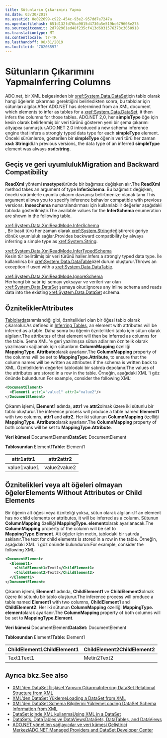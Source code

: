 ```yaml
---
title: Sütunların Çıkarımını Yapma
ms.date: 03/30/2017
ms.assetid: 0e022699-c922-454c-93e2-957dd7e7247a
ms.openlocfilehash: 651d132fd76ba9015d4730a5e519bc679608e275
ms.sourcegitcommit: 2d792961ed48f235cf413d6031576373c3050918
ms.translationtype: MT
ms.contentlocale: tr-TR
ms.lasthandoff: 08/31/2019
ms.locfileid: "70203597"
---
```

# <a name="inferring-columns"></a><span data-ttu-id="1b0bc-102">Sütunların Çıkarımını Yapma</span><span class="sxs-lookup"><span data-stu-id="1b0bc-102">Inferring Columns</span></span>
<span data-ttu-id="1b0bc-103">ADO.net, bir XML belgesinden bir <xref:System.Data.DataSet>için tablo olarak hangi öğelerin çıkarması gerektiğini belirledikten sonra, bu tablolar için sütunları algılar.</span><span class="sxs-lookup"><span data-stu-id="1b0bc-103">After ADO.NET has determined from an XML document which elements to infer as tables for a <xref:System.Data.DataSet>, it then infers the columns for those tables.</span></span> <span data-ttu-id="1b0bc-104">ADO.NET 2,0, her **simpleType** öğe için kesin olarak belirlenmiş bir veri türünü gösteren yeni bir şema çıkarımı altyapısı sunmuştur.</span><span class="sxs-lookup"><span data-stu-id="1b0bc-104">ADO.NET 2.0 introduced a new schema inference engine that infers a strongly typed data type for each **simpleType** element.</span></span> <span data-ttu-id="1b0bc-105">Önceki sürümlerde, gösterilen bir **simpleType** öğenin veri türü her zaman **xsd: String**idi.</span><span class="sxs-lookup"><span data-stu-id="1b0bc-105">In previous versions, the data type of an inferred **simpleType** element was always **xsd:string**.</span></span>  
  
## <a name="migration-and-backward-compatibility"></a><span data-ttu-id="1b0bc-106">Geçiş ve geri uyumluluk</span><span class="sxs-lookup"><span data-stu-id="1b0bc-106">Migration and Backward Compatibility</span></span>  
 <span data-ttu-id="1b0bc-107">**ReadXml** yöntemi **ınsetype**türünde bir bağımsız değişken alır.</span><span class="sxs-lookup"><span data-stu-id="1b0bc-107">The **ReadXml** method takes an argument of type **InferSchema**.</span></span> <span data-ttu-id="1b0bc-108">Bu bağımsız değişken, önceki sürümlerle uyumlu çıkarım davranışı belirtmenize olanak tanır.</span><span class="sxs-lookup"><span data-stu-id="1b0bc-108">This argument allows you to specify inference behavior compatible with previous versions.</span></span> <span data-ttu-id="1b0bc-109">**Inseschema** numaralandırması için kullanılabilir değerler aşağıdaki tabloda gösterilmiştir.</span><span class="sxs-lookup"><span data-stu-id="1b0bc-109">The available values for the **InferSchema** enumeration are shown in the following table.</span></span>  
  
 <xref:System.Data.XmlReadMode.InferSchema>  
 <span data-ttu-id="1b0bc-110">, Bir basit türü her zaman olarak <xref:System.String>değiştirerek geriye dönük uyumluluk sağlar.</span><span class="sxs-lookup"><span data-stu-id="1b0bc-110">Provides backward compatibility by always inferring a simple type as <xref:System.String>.</span></span>  
  
 <xref:System.Data.XmlReadMode.InferTypedSchema>  
 <span data-ttu-id="1b0bc-111">Kesin tür belirtilmiş bir veri türünü haller.</span><span class="sxs-lookup"><span data-stu-id="1b0bc-111">Infers a strongly typed data type.</span></span> <span data-ttu-id="1b0bc-112">İle kullanılırsa bir <xref:System.Data.DataTable>özel durum oluşturur.</span><span class="sxs-lookup"><span data-stu-id="1b0bc-112">Throws an exception if used with a <xref:System.Data.DataTable>.</span></span>  
  
 <xref:System.Data.XmlReadMode.IgnoreSchema>  
 <span data-ttu-id="1b0bc-113">Herhangi bir satır içi şemayı yoksayar ve verileri var olan <xref:System.Data.DataSet> şemaya okur.</span><span class="sxs-lookup"><span data-stu-id="1b0bc-113">Ignores any inline schema and reads data into the existing <xref:System.Data.DataSet> schema.</span></span>  
  
## <a name="attributes"></a><span data-ttu-id="1b0bc-114">Öznitelikler</span><span class="sxs-lookup"><span data-stu-id="1b0bc-114">Attributes</span></span>  
 <span data-ttu-id="1b0bc-115">[Tablolarda](inferring-tables.md)tanımlandığı gibi, öznitelikleri olan bir öğesi tablo olarak çıkarsolur.</span><span class="sxs-lookup"><span data-stu-id="1b0bc-115">As defined in [Inferring Tables](inferring-tables.md), an element with attributes will be inferred as a table.</span></span> <span data-ttu-id="1b0bc-116">Daha sonra bu öğenin öznitelikleri tablo için sütun olarak algılanır.</span><span class="sxs-lookup"><span data-stu-id="1b0bc-116">The attributes of that element will then be inferred as columns for the table.</span></span> <span data-ttu-id="1b0bc-117">Şema XML 'e geri yazılmışsa sütun adlarının öznitelik olarak yazılmasını sağlamak için sütunların **ColumnMapping** özelliği **MappingType. Attribute**olarak ayarlanır.</span><span class="sxs-lookup"><span data-stu-id="1b0bc-117">The **ColumnMapping** property of the columns will be set to **MappingType.Attribute**, to ensure that the column names will be written as attributes if the schema is written back to XML.</span></span> <span data-ttu-id="1b0bc-118">Özniteliklerin değerleri tablodaki bir satırda depolanır.</span><span class="sxs-lookup"><span data-stu-id="1b0bc-118">The values of the attributes are stored in a row in the table.</span></span> <span data-ttu-id="1b0bc-119">Örneğin, aşağıdaki XML 'i göz önünde bulundurun:</span><span class="sxs-lookup"><span data-stu-id="1b0bc-119">For example, consider the following XML:</span></span>  
  
```xml  
<DocumentElement>  
  <Element1 attr1="value1" attr2="value2"/>  
</DocumentElement>  
```  
  
 <span data-ttu-id="1b0bc-120">Çıkarım işlemi, **Element1** adında, **attr1** ve **attr2**olmak üzere iki sütunlu bir tablo oluşturur.</span><span class="sxs-lookup"><span data-stu-id="1b0bc-120">The inference process will produce a table named **Element1** with two columns, **attr1** and **attr2**.</span></span> <span data-ttu-id="1b0bc-121">Her iki sütunun **ColumnMapping** özelliği **MappingType. Attribute**olarak ayarlanır.</span><span class="sxs-lookup"><span data-stu-id="1b0bc-121">The **ColumnMapping** property of both columns will be set to **MappingType.Attribute**.</span></span>  
  
 <span data-ttu-id="1b0bc-122">**Veri kümesi** DocumentElement</span><span class="sxs-lookup"><span data-stu-id="1b0bc-122">**DataSet:** DocumentElement</span></span>  
  
 <span data-ttu-id="1b0bc-123">**Tablosundan** Element1</span><span class="sxs-lookup"><span data-stu-id="1b0bc-123">**Table:** Element1</span></span>  
  
|<span data-ttu-id="1b0bc-124">attr1</span><span class="sxs-lookup"><span data-stu-id="1b0bc-124">attr1</span></span>|<span data-ttu-id="1b0bc-125">attr2</span><span class="sxs-lookup"><span data-stu-id="1b0bc-125">attr2</span></span>|  
|-----------|-----------|  
|<span data-ttu-id="1b0bc-126">value1</span><span class="sxs-lookup"><span data-stu-id="1b0bc-126">value1</span></span>|<span data-ttu-id="1b0bc-127">value2</span><span class="sxs-lookup"><span data-stu-id="1b0bc-127">value2</span></span>|  
  
## <a name="elements-without-attributes-or-child-elements"></a><span data-ttu-id="1b0bc-128">Öznitelikleri veya alt öğeleri olmayan öğeler</span><span class="sxs-lookup"><span data-stu-id="1b0bc-128">Elements Without Attributes or Child Elements</span></span>  
 <span data-ttu-id="1b0bc-129">Bir öğenin alt öğesi veya özniteliği yoksa, sütun olarak algılanır.</span><span class="sxs-lookup"><span data-stu-id="1b0bc-129">If an element has no child elements or attributes, it will be inferred as a column.</span></span> <span data-ttu-id="1b0bc-130">Sütunun **ColumnMapping** özelliği **MappingType. element**olarak ayarlanacak.</span><span class="sxs-lookup"><span data-stu-id="1b0bc-130">The **ColumnMapping** property of the column will be set to **MappingType.Element**.</span></span> <span data-ttu-id="1b0bc-131">Alt öğeler için metin, tablodaki bir satırda saklanır.</span><span class="sxs-lookup"><span data-stu-id="1b0bc-131">The text for child elements is stored in a row in the table.</span></span> <span data-ttu-id="1b0bc-132">Örneğin, aşağıdaki XML 'i göz önünde bulundurun:</span><span class="sxs-lookup"><span data-stu-id="1b0bc-132">For example, consider the following XML:</span></span>  
  
```xml  
<DocumentElement>  
  <Element1>  
    <ChildElement1>Text1</ChildElement1>  
    <ChildElement2>Text2</ChildElement2>  
  </Element1>  
</DocumentElement>  
```  
  
 <span data-ttu-id="1b0bc-133">Çıkarım işlemi, **Element1** adında, **ChildElement1** ve **ChildElement2**olmak üzere iki sütunlu bir tablo oluşturur.</span><span class="sxs-lookup"><span data-stu-id="1b0bc-133">The inference process will produce a table named **Element1** with two columns, **ChildElement1** and **ChildElement2**.</span></span> <span data-ttu-id="1b0bc-134">Her iki sütunun **ColumnMapping** özelliği **MappingType. element**olarak ayarlanır.</span><span class="sxs-lookup"><span data-stu-id="1b0bc-134">The **ColumnMapping** property of both columns will be set to **MappingType.Element**.</span></span>  
  
 <span data-ttu-id="1b0bc-135">**Veri kümesi** DocumentElement</span><span class="sxs-lookup"><span data-stu-id="1b0bc-135">**DataSet:** DocumentElement</span></span>  
  
 <span data-ttu-id="1b0bc-136">**Tablosundan** Element1</span><span class="sxs-lookup"><span data-stu-id="1b0bc-136">**Table:** Element1</span></span>  
  
|<span data-ttu-id="1b0bc-137">ChildElement1</span><span class="sxs-lookup"><span data-stu-id="1b0bc-137">ChildElement1</span></span>|<span data-ttu-id="1b0bc-138">ChildElement2</span><span class="sxs-lookup"><span data-stu-id="1b0bc-138">ChildElement2</span></span>|  
|-------------------|-------------------|  
|<span data-ttu-id="1b0bc-139">Text1</span><span class="sxs-lookup"><span data-stu-id="1b0bc-139">Text1</span></span>|<span data-ttu-id="1b0bc-140">Metin2</span><span class="sxs-lookup"><span data-stu-id="1b0bc-140">Text2</span></span>|  
  
## <a name="see-also"></a><span data-ttu-id="1b0bc-141">Ayrıca bkz.</span><span class="sxs-lookup"><span data-stu-id="1b0bc-141">See also</span></span>

- [<span data-ttu-id="1b0bc-142">XML’den DataSet İlişkisel Yapısını Çıkarma</span><span class="sxs-lookup"><span data-stu-id="1b0bc-142">Inferring DataSet Relational Structure from XML</span></span>](inferring-dataset-relational-structure-from-xml.md)
- [<span data-ttu-id="1b0bc-143">XML’den DataSet Yükleme</span><span class="sxs-lookup"><span data-stu-id="1b0bc-143">Loading a DataSet from XML</span></span>](loading-a-dataset-from-xml.md)
- [<span data-ttu-id="1b0bc-144">XML’den DataSet Schema Bilgilerini Yükleme</span><span class="sxs-lookup"><span data-stu-id="1b0bc-144">Loading DataSet Schema Information from XML</span></span>](loading-dataset-schema-information-from-xml.md)
- [<span data-ttu-id="1b0bc-145">DataSet içinde XML kullanma</span><span class="sxs-lookup"><span data-stu-id="1b0bc-145">Using XML in a DataSet</span></span>](using-xml-in-a-dataset.md)
- [<span data-ttu-id="1b0bc-146">DataSets, DataTables ve DataViews</span><span class="sxs-lookup"><span data-stu-id="1b0bc-146">DataSets, DataTables, and DataViews</span></span>](index.md)
- [<span data-ttu-id="1b0bc-147">ADO.NET yönetilen sağlayıcılar ve veri kümesi Geliştirici Merkezi</span><span class="sxs-lookup"><span data-stu-id="1b0bc-147">ADO.NET Managed Providers and DataSet Developer Center</span></span>](https://go.microsoft.com/fwlink/?LinkId=217917)

